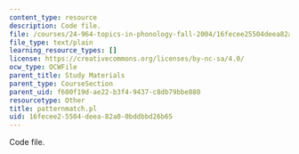 ```yaml
---
content_type: resource
description: Code file.
file: /courses/24-964-topics-in-phonology-fall-2004/16fecee25504deea82a00bddbbd26b65_patternmatch.pl
file_type: text/plain
learning_resource_types: []
license: https://creativecommons.org/licenses/by-nc-sa/4.0/
ocw_type: OCWFile
parent_title: Study Materials
parent_type: CourseSection
parent_uid: f600f19d-ae22-b3f4-9437-c8db79bbe880
resourcetype: Other
title: patternmatch.pl
uid: 16fecee2-5504-deea-82a0-0bddbbd26b65
---
```

Code file.